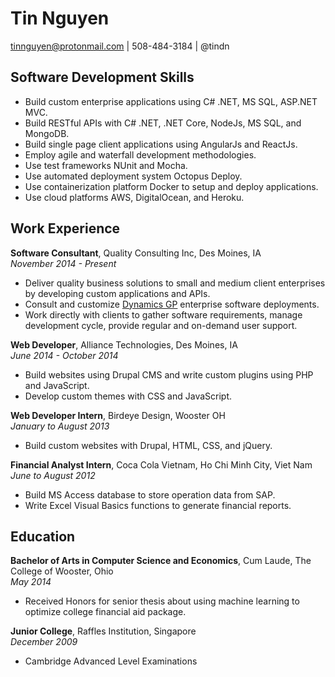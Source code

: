 # Tin Nguyen
tinnguyen@protonmail.com | 508-484-3184 | @tindn 

## Software Development Skills 
* Build custom enterprise applications using C# .NET, MS SQL, ASP.NET MVC.
* Build RESTful APIs with C# .NET, .NET Core, NodeJs, MS SQL, and MongoDB.  
* Build single page client applications using AngularJs and ReactJs.
* Employ agile and waterfall development methodologies.
* Use test frameworks NUnit and Mocha.
* Use automated deployment system Octopus Deploy.
* Use containerization platform Docker to setup and deploy applications.
* Use cloud platforms AWS, DigitalOcean, and Heroku.

## Work Experience 
**Software Consultant**, Quality Consulting Inc, Des Moines, IA<br/>
*November 2014 - Present*
* Deliver quality business solutions to small and medium client enterprises by developing 
custom applications and APIs.
* Consult and customize [Dynamics GP](https://www.microsoft.com/en-us/dynamics365/gp-overview) enterprise software deployments.
* Work directly with clients to gather software requirements, manage development cycle, 
provide regular and on-demand user support. 

**Web Developer**, Alliance Technologies, Des Moines, IA<br/>
*June 2014 - October 2014*
* Build websites using Drupal CMS and write custom plugins using PHP and JavaScript.
* Develop custom themes with CSS and JavaScript.

**Web Developer Intern**, Birdeye Design, Wooster OH<br/>
*January to August 2013*
* Build custom websites with Drupal, HTML, CSS, and jQuery.

**Financial Analyst Intern**, Coca Cola Vietnam, Ho Chi Minh City, Viet Nam<br/>
*June to August 2012* 
* Build MS Access database to store operation data from SAP.
* Write Excel Visual Basics functions to generate financial reports.

## Education
**Bachelor of Arts in Computer Science and Economics**, Cum Laude, The College of Wooster, Ohio <br/>
*May 2014*
* Received Honors for senior thesis about using machine learning to optimize college financial aid package.

**Junior College**, Raffles Institution, Singapore <br/>
*December 2009*
* Cambridge Advanced Level Examinations

